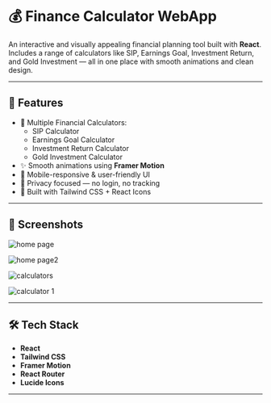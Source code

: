 # 💰 Finance Calculator WebApp

An interactive and visually appealing financial planning tool built with **React**. Includes a range of calculators like SIP, Earnings Goal, Investment Return, and Gold Investment — all in one place with smooth animations and clean design.

---

## 🚀 Features

- 🧮 Multiple Financial Calculators:
  - SIP Calculator
  - Earnings Goal Calculator
  - Investment Return Calculator
  - Gold Investment Calculator
- ✨ Smooth animations using **Framer Motion**
- 📱 Mobile-responsive & user-friendly UI
- 🔐 Privacy focused — no login, no tracking
- 🎨 Built with Tailwind CSS + React Icons

---

## 📸 Screenshots
![home page](https://github.com/user-attachments/assets/42f51be7-37ae-48b3-acf7-f4446d49ada4)


![home page2](https://github.com/user-attachments/assets/b7abace8-7a55-481c-aa5a-aa1355e4820e)

![calculators](https://github.com/user-attachments/assets/f3faac82-bbc8-4ebe-8b71-cd7346b30154)

![calculator 1](https://github.com/user-attachments/assets/42ad84e8-0fda-47ce-829e-92812fafc517)



---

## 🛠️ Tech Stack

- **React**
- **Tailwind CSS**
- **Framer Motion**
- **React Router**
- **Lucide Icons**

---

